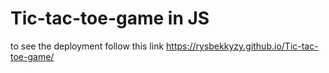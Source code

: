 # Tic-tac-toe-game in JS

to see the deployment follow this link https://rysbekkyzy.github.io/Tic-tac-toe-game/
